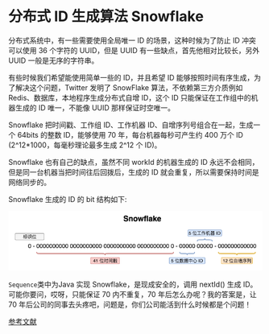 # 分布式 ID 生成算法 Snowflake

分布式系统中，有一些需要使用全局唯一 ID 的场景，这种时候为了防止 ID 冲突可以使用 36 个字符的 UUID，但是 UUID 有一些缺点，首先他相对比较长，另外 UUID 一般是无序的字符串。

有些时候我们希望能使用简单一些的 ID，并且希望 ID 能够按照时间有序生成，为了解决这个问题，Twitter 发明了 SnowFlake 算法，不依赖第三方介质例如 Redis、数据库，本地程序生成分布式自增 ID，这个 ID 只能保证在工作组中的机器生成的 ID 唯一，不能像 UUID 那样保证时空唯一。

Snowflake 把时间戳、工作组 ID、工作机器 ID、自增序列号组合在一起，生成一个 64bits 的整数 ID，能够使用 70 年，每台机器每秒可产生约 400 万个 ID (2^12*1000，每毫秒理论最多生成 2^12 个 ID)。

Snowflake 也有自己的缺点，虽然不同 workId 的机器生成的 ID 永远不会相同，但是同一台机器当把时间往后回拨后，生成的 ID 就会重复，所以需要保持时间是网络同步的。

Snowflake 生成的 ID 的 bit 结构如下:

![Map Bucket1](../src/main/resources/static/image/snowflake.png)

`Sequence`类中为Java 实现 Snowflake，是现成安全的，调用 nextId() 生成 ID。
可能你要问，哎呀，只能保证 70 内不重复，70 年后怎么办呢？我的答案是，让 70 年后公司的同事去头疼吧，问题是，你们公司能活到什么时候都是个问题！

[参考文献](http://qtdebug.com/java-snowflake/)

